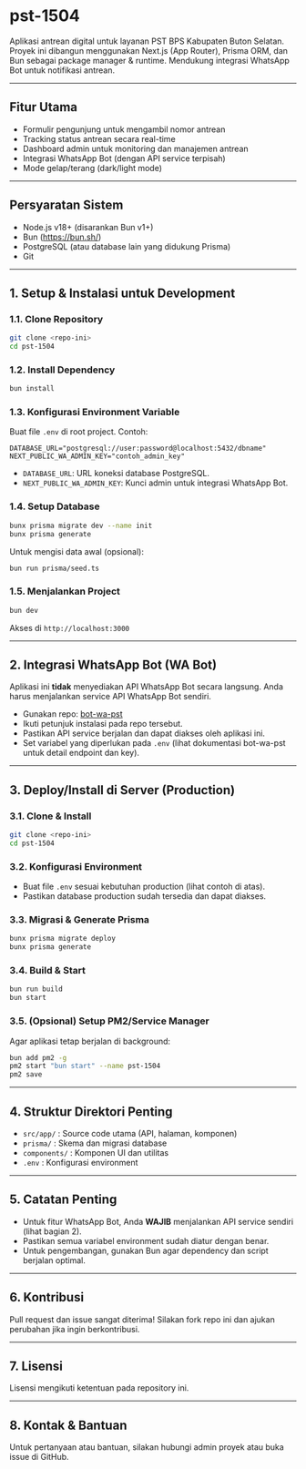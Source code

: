 # pst-1504

Aplikasi antrean digital untuk layanan PST BPS Kabupaten Buton Selatan. Proyek ini dibangun menggunakan Next.js (App Router), Prisma ORM, dan Bun sebagai package manager & runtime. Mendukung integrasi WhatsApp Bot untuk notifikasi antrean.

---

## Fitur Utama
- Formulir pengunjung untuk mengambil nomor antrean
- Tracking status antrean secara real-time
- Dashboard admin untuk monitoring dan manajemen antrean
- Integrasi WhatsApp Bot (dengan API service terpisah)
- Mode gelap/terang (dark/light mode)

---

## Persyaratan Sistem
- Node.js v18+ (disarankan Bun v1+)
- Bun (https://bun.sh/)
- PostgreSQL (atau database lain yang didukung Prisma)
- Git

---

## 1. Setup & Instalasi untuk Development

### 1.1. Clone Repository
```sh
git clone <repo-ini>
cd pst-1504
```

### 1.2. Install Dependency
```sh
bun install
```

### 1.3. Konfigurasi Environment Variable
Buat file `.env` di root project. Contoh:

```
DATABASE_URL="postgresql://user:password@localhost:5432/dbname"
NEXT_PUBLIC_WA_ADMIN_KEY="contoh_admin_key"
```

- `DATABASE_URL`: URL koneksi database PostgreSQL.
- `NEXT_PUBLIC_WA_ADMIN_KEY`: Kunci admin untuk integrasi WhatsApp Bot.

### 1.4. Setup Database
```sh
bunx prisma migrate dev --name init
bunx prisma generate
```

Untuk mengisi data awal (opsional):
```sh
bun run prisma/seed.ts
```

### 1.5. Menjalankan Project
```sh
bun dev
```
Akses di `http://localhost:3000`

---

## 2. Integrasi WhatsApp Bot (WA Bot)

Aplikasi ini **tidak** menyediakan API WhatsApp Bot secara langsung. Anda harus menjalankan service API WhatsApp Bot sendiri.

- Gunakan repo: [bot-wa-pst](https://github.com/Jstfire/bot-wa-pst)
- Ikuti petunjuk instalasi pada repo tersebut.
- Pastikan API service berjalan dan dapat diakses oleh aplikasi ini.
- Set variabel yang diperlukan pada `.env` (lihat dokumentasi bot-wa-pst untuk detail endpoint dan key).

---

## 3. Deploy/Install di Server (Production)

### 3.1. Clone & Install
```sh
git clone <repo-ini>
cd pst-1504
```

### 3.2. Konfigurasi Environment
- Buat file `.env` sesuai kebutuhan production (lihat contoh di atas).
- Pastikan database production sudah tersedia dan dapat diakses.

### 3.3. Migrasi & Generate Prisma
```sh
bunx prisma migrate deploy
bunx prisma generate
```

### 3.4. Build & Start
```sh
bun run build
bun start
```

### 3.5. (Opsional) Setup PM2/Service Manager
Agar aplikasi tetap berjalan di background:
```sh
bun add pm2 -g
pm2 start "bun start" --name pst-1504
pm2 save
```

---

## 4. Struktur Direktori Penting
- `src/app/` : Source code utama (API, halaman, komponen)
- `prisma/` : Skema dan migrasi database
- `components/` : Komponen UI dan utilitas
- `.env` : Konfigurasi environment

---

## 5. Catatan Penting
- Untuk fitur WhatsApp Bot, Anda **WAJIB** menjalankan API service sendiri (lihat bagian 2).
- Pastikan semua variabel environment sudah diatur dengan benar.
- Untuk pengembangan, gunakan Bun agar dependency dan script berjalan optimal.

---

## 6. Kontribusi
Pull request dan issue sangat diterima! Silakan fork repo ini dan ajukan perubahan jika ingin berkontribusi.

---

## 7. Lisensi
Lisensi mengikuti ketentuan pada repository ini.

---

## 8. Kontak & Bantuan
Untuk pertanyaan atau bantuan, silakan hubungi admin proyek atau buka issue di GitHub.
